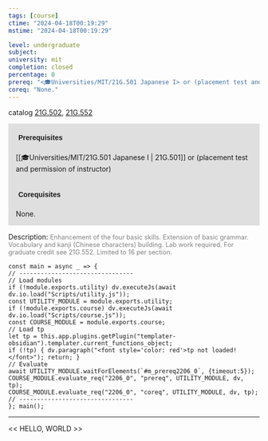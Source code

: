 ```yaml
---
tags: [course]
ctime: "2024-04-18T00:19:29"
mstime: "2024-04-18T00:19:29"

level: undergraduate
subject: 
university: mit
completion: closed
percentage: 0
prereq: "<🎓Universities/MIT/21G.501 Japanese I> or (placement test and permission of instructor)"
coreq: "None."
---
```


catalog [21G.502](http://student.mit.edu/catalog/m21Gf.html#21G.502), [21G.552](http://student.mit.edu/catalog/m21Gf.html#21G.552)

<span style="display: block; padding: 15px; background-color: rgb(100, 100, 100, 0.2);"><font id="m_prereq2206_0" style="display: block; font-family: Arial, sans-serif; font-weight: bold; padding: 5px">Prerequisites</font><br><span id="prereq2206_0">[[🎓Universities/MIT/21G.501 Japanese I | 21G.501]] or (placement test and permission of instructor)</span></span>
<span style="display: block; padding: 15px; background-color: rgb(100, 100, 100, 0.2);"><font id="m_coreq2206_0" style="display: block; font-family: Arial, sans-serif; font-weight: bold; padding: 5px">Corequisites</font><br><span id="coreq2206_0">None.</span></span>

<font style="">Description:</font>
<font style="color: grey; font-size: 0.8rem;">Enhancement of the four basic skills. Extension of basic grammar. Vocabulary and kanji (Chinese characters) building. Lab work required. For graduate credit see 21G.552. Limited to 16 per section.</font>

```dataviewjs
const main = async _ => {
// --------------------------------
// Load modules
if (!module.exports.utility) dv.executeJs(await dv.io.load("Scripts/utility.js"));
const UTILITY_MODULE = module.exports.utility;
if (!module.exports.course) dv.executeJs(await dv.io.load("Scripts/course.js"));
const COURSE_MODULE = module.exports.course;
// Load tp
let tp = this.app.plugins.getPlugin("templater-obsidian").templater.current_functions_object;
if (!tp) { dv.paragraph("<font style='color: red'>tp not loaded!</font>"); return; }
// Evaluate
await UTILITY_MODULE.waitForElements(`#m_prereq2206_0`, {timeout:5});
COURSE_MODULE.evaluate_req("2206_0", "prereq", UTILITY_MODULE, dv, tp);
COURSE_MODULE.evaluate_req("2206_0", "coreq", UTILITY_MODULE, dv, tp);
// --------------------------------
}; main();
```

---

<< HELLO, WORLD >>
